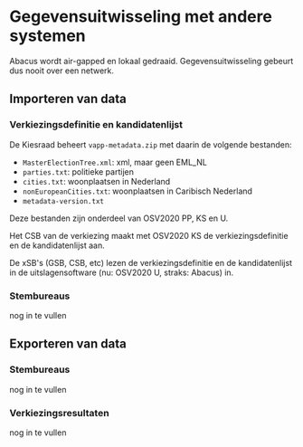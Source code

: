 # Gegevensuitwisseling met andere systemen

Abacus wordt air-gapped en lokaal gedraaid. Gegevensuitwisseling gebeurt dus nooit over een netwerk.


## Importeren van data

### Verkiezingsdefinitie en kandidatenlijst

De Kiesraad beheert `vapp-metadata.zip` met daarin de volgende bestanden:
- `MasterElectionTree.xml`: xml, maar geen EML_NL
- `parties.txt`: politieke partijen
- `cities.txt`: woonplaatsen in Nederland
- `nonEuropeanCities.txt`: woonplaatsen in Caribisch Nederland
- `metadata-version.txt`

Deze bestanden zijn onderdeel van OSV2020 PP, KS en U.

Het CSB van de verkiezing maakt met OSV2020 KS de verkiezingsdefinitie en de kandidatenlijst aan. 

De xSB's (GSB, CSB, etc) lezen de verkiezingsdefinitie en de kandidatenlijst in de uitslagensoftware (nu: OSV2020 U, straks: Abacus) in.

### Stembureaus
nog in te vullen


## Exporteren van data

### Stembureaus
nog in te vullen

### Verkiezingsresultaten
nog in te vullen
